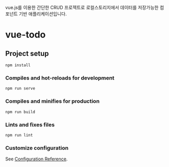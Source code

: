vue.js를 이용한 간단한 CRUD 프로젝트로 로컬스토리지에서 데이터를 저장가능한 컴포넌트 기반 애플리케이션입니다.

# vue-todo

## Project setup
```
npm install
```

### Compiles and hot-reloads for development
```
npm run serve
```

### Compiles and minifies for production
```
npm run build
```

### Lints and fixes files
```
npm run lint
```

### Customize configuration
See [Configuration Reference](https://cli.vuejs.org/config/).
